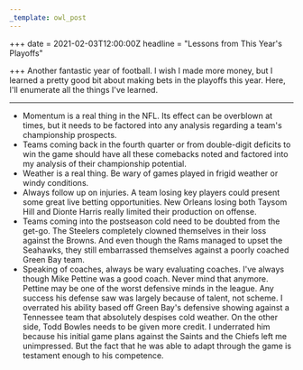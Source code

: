 ```yaml
---
_template: owl_post
---
```


+++
date = 2021-02-03T12:00:00Z
headline = "Lessons from This Year's Playoffs"

+++
Another fantastic year of football. I wish I made more money, but I learned a pretty good bit about making bets in the playoffs this year. Here, I'll enumerate all the things I've learned.

***

* Momentum is a real thing in the NFL. Its effect can be overblown at times, but it needs to be factored into any analysis regarding a team's championship prospects.
* Teams coming back in the fourth quarter or from double-digit deficits to win the game should have all these comebacks noted and factored into my analysis of their championship potential.
* Weather is a real thing. Be wary of games played in frigid weather or windy conditions.
* Always follow up on injuries. A team losing key players could present some great live betting opportunities. New Orleans losing both Taysom Hill and Dionte Harris really limited their production on offense.
* Teams coming into the postseason cold need to be doubted from the get-go. The Steelers completely clowned themselves in their loss against the Browns. And even though the Rams managed to upset the Seahawks, they still embarrassed themselves against a poorly coached Green Bay team.
* Speaking of coaches, always be wary evaluating coaches. I've always though Mike Pettine was a good coach. Never mind that anymore. Pettine may be one of the worst defensive minds in the league. Any success his defense saw was largely because of talent, not scheme. I overrated his ability based off Green Bay's defensive showing against a Tennessee team that absolutely despises cold weather. On the other side, Todd Bowles needs to be given more credit. I underrated him because his initial game plans against the Saints and the Chiefs left me unimpressed. But the fact that he was able to adapt through the game is testament enough to his competence.
